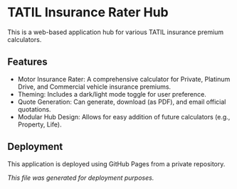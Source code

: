 # **TATIL Insurance Rater Hub**

This is a web-based application hub for various TATIL insurance premium calculators.

## **Features**

* Motor Insurance Rater: A comprehensive calculator for Private, Platinum Drive, and Commercial vehicle insurance premiums.  
* Theming: Includes a dark/light mode toggle for user preference.  
* Quote Generation: Can generate, download (as PDF), and email official quotations.  
* Modular Hub Design: Allows for easy addition of future calculators (e.g., Property, Life).

## **Deployment**

This application is deployed using GitHub Pages from a private repository.

*This file was generated for deployment purposes.*